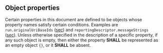 ## Object properties

Certain properties in this document are defined to be objects whose property names satisfy certain conditions. Examples are `run.originalUriBaseIds` ([sec](#originaluribaseids-property)) and `reportingDescriptor.messageStrings` ([sec](#messagestrings-property)). Unless otherwise specified in the description of a specific property, if any such object is empty, then either the property **SHALL** be represented as an empty object `{}`, or it **SHALL** be absent.
